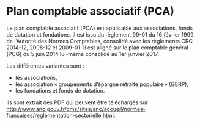Plan comptable associatif (PCA)
===============================

Le plan comptable associatif (PCA) est applicable aux associations, fonds de dotation et fondations, il est issu du règlement 99-01 du 16 février 1999 de l’Autorité des Normes Comptables, consolidé avec les règlements CRC 2014-12, 2008-12 et 2009-01. Il est aligné sur le plan comptable général (PCG) du 5 juin 2014 lui-même consolidé au 1er janvier 2017.

Les différentes variantes sont :

- les associations,
- les association « groupements d’épargne retraite populaire » (GERP),
- les fondations et fonds de dotation.

Ils sont extrait des PDF qui peuvent être téléchargés sur http://www.anc.gouv.fr/cms/sites/anc/accueil/normes-francaises/reglementation-sectorielle.html.
